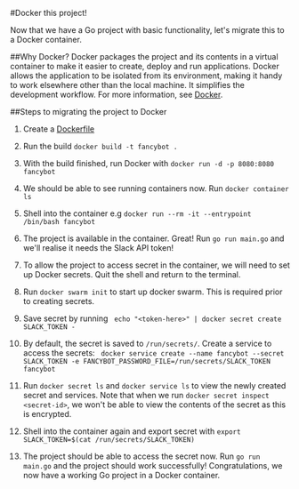 #Docker this project!

Now that we have a Go project with basic functionality, let's migrate this to a Docker container.

##Why Docker?
Docker packages the project and its contents in a virtual container to make it easier to create, deploy and run applications. Docker allows the application to be isolated from its environment, making it handy to work elsewhere other than the local machine. It simplifies the development workflow. For more information, see [Docker](https://www.docker.com/why-docker).

##Steps to migrating the project to Docker

1. Create a [Dockerfile](Dockerfile)  

2. Run the build `docker build -t fancybot .`

3. With the build finished, run Docker with `docker run -d -p 8080:8080 fancybot`

4. We should be able to see running containers now. Run `docker container ls`

5. Shell into the container e.g `docker run --rm -it --entrypoint /bin/bash fancybot`

6. The project is available in the container. Great! Run `go run main.go` and we'll realise it needs the Slack API token!

7. To allow the project to access secret in the container, we will need to set up Docker secrets. Quit the shell and return to the terminal.

8. Run `docker swarm init` to start up docker swarm. This is required prior to creating secrets.

9. Save secret by running ` echo "<token-here>" | docker secret create SLACK_TOKEN -`

10. By default, the secret is saved to `/run/secrets/`. Create a service to access the secrets: ` docker service create --name fancybot --secret SLACK_TOKEN -e FANCYBOT_PASSWORD_FILE=/run/secrets/SLACK_TOKEN fancybot`

11. Run `docker secret ls` and `docker service ls` to view the newly created secret and services. Note that when we run `docker secret inspect <secret-id>`, we won't be able to view the contents of the secret as this is encrypted.

12. Shell into the container again and export secret with `export SLACK_TOKEN=$(cat /run/secrets/SLACK_TOKEN)`

13. The project should be able to access the secret now. Run `go run main.go` and the project should work successfully! Congratulations, we now have a working Go project in a Docker container.

